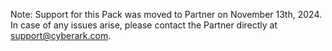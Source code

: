 Note: Support for this Pack was moved to Partner on November 13th, 2024. In case of any issues arise, please contact the Partner directly at support@cyberark.com.

